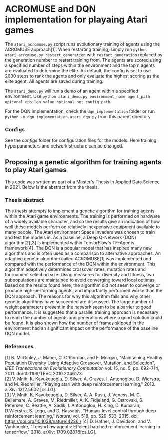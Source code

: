 # ACROMUSE and DQN implementation for playaing Atari games
The `atari_acromuse.py` script runs evolutionary training of agents using the ACROMUSE approach[1]. When restarting training, simply run `python atari_acromuse.py restart_generation` with `restart_generation` replaced by the generation number to restart training from. The agents are scored using a specified number of steps within the environment and the top n agents are evaluated to determine the elite. As default, the config is set to use 2000 steps to rank the agents and only evaluate the highest scoring as the elite agent. All agents are saved during training.

The `atari_demo.py` will run a demo of an agent within a specified environment. Use `python atari_demo.py environment_name agent_path optional_epsilon_value optional_net_config_path`. 

For the DQN implementation, check the `dqn_implementation` folder or run `python -m dqn_implementation.atari_dqn.py` from this parent directory.


### Configs
See the *configs* folder for configuration files for the models. Here training hyperparameters and network structure can be changed.


## Proposing a genetic algorithm for training agents to play Atari games
This code was written as part of a Master's Thesis in Applied Data Science in 2021. Below is the abstract from the thesis.

### Thesis abstract
This thesis attempts to implement a genetic algorithm for training agents within the Atari game environments. The training is performed on hardware of a widely available character, and so the results give an indication of how well these models perform on relatively inexpensive equipment available to many people. The Atari environment Space Invaders was chosen to train and test the models in. As a baseline, a Deep Q-Network (DQN) algorithm[2][3] is implemented within TensorFlow's TF-Agents framework[4]. The DQN is a popular model that has inspired many new algorithms and is often used as a comparison to alternative approaches. An adaptive genetic algorithm called ACROMUSE[1] was implemented and compared with the performance of the DQN within the environment. This algorithm adaptively determines crossover rates, mutation rates and tournament selection size. Using measures for diversity and fitness, two subpopulations are maintained to avoid converging toward local optimas. Based on the results found here, the algorithm did not seem to converge or produce high-performing agents, and importantly performed worse than the DQN approach. The reasons for why this algorithm fails and why other genetic algorithms have succeeded are discussed. The large number of weight parameters present in the network seem to be a barrier to good performance. It is suggested that a parallel training approach is necessary to reach the number of agents and generations where a good solution could be found. It is also shown how the number of frames skipped in the environment had an significant impact on the performance of the baseline DQN model.


### References
[1] B. McGinley, J. Maher, C. O'Riordan, and F. Morgan,
"Maintaining Healthy Population Diversity Using Adaptive Crossover, Mutation, and Selection",
*IEEE Transactions on Evolutionary Computation* vol. 15, no. 5, pp. 692–714, 2011. doi:10.1109/TEVC.2010.2046173.\
[2]
V. Mnih, K. Kavukcuoglu, D. Silver, A. Graves, I. Antonoglou, D. Wierstra, and M. Riedmiller, 
"Playing atari with deep reinforcement learning,"
2013. arXiv: 1312.5602 [cs.LG].\
[3]
V. Mnih, K. Kavukcuoglu, D. Silver, A. A. Rusu, J. Veness, M. G. Bellemare, A. Graves, M. Riedmiller, A. K. Fidjeland, G. Ostrovski, S. Petersen, C. Beattie, A. Sadik, I. Antonoglou, H. King, D. Kumaran, D.Wierstra, S. Legg, and D. Hassabis, 
"Human-level control through deep reinforcement learning," 
*Nature*, vol. 518, pp. 529-533, 2015. doi: https://doi.org/10.1038/nature14236.\
[4]
D. Hafner, J. Davidson, and V. Vanhoucke, 
"Tensorflow agents: Effcient batched reinforcement learning in tensorflow," 
2018. arXiv: 1709.02878[cs.LG].